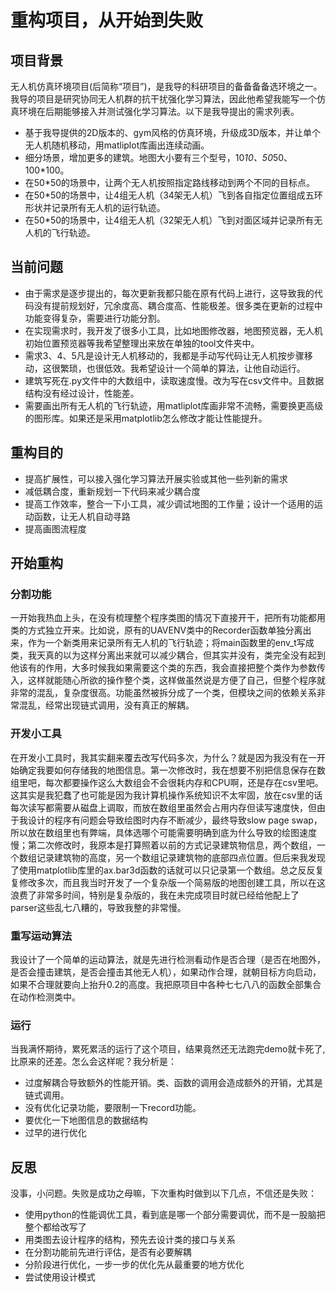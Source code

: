 # 重构项目，从开始到失败
## 项目背景
无人机仿真环境项目(后简称“项目”)，是我导的科研项目的备备备备选环境之一。我导的项目是研究协同无人机群的抗干扰强化学习算法，因此他希望我能写一个仿真环境在后期能够接入并测试强化学习算法。以下是我导提出的需求列表。

- 基于我导提供的2D版本的、gym风格的仿真环境，升级成3D版本，并让单个无人机随机移动，用matliplot库画出连续动画。
- 细分场景，增加更多的建筑。地图大小要有三个型号，10*10、50*50、100*100。
- 在50*50的场景中，让两个无人机按照指定路线移动到两个不同的目标点。
- 在50*50的场景中，让4组无人机（34架无人机）飞到各自指定位置组成五环形状并记录所有无人机的运行轨迹。
- 在50*50的场景中，让4组无人机（32架无人机）飞到对面区域并记录所有无人机的飞行轨迹。
## 当前问题
- 由于需求是逐步提出的，每次更新我都只能在原有代码上进行，这导致我的代码没有提前规划好，冗余度高、耦合度高、性能极差。很多类在更新的过程中功能变得复杂，需要进行功能分割。
- 在实现需求时，我开发了很多小工具，比如地图修改器，地图预览器，无人机初始位置预览器等我希望整理出来放在单独的tool文件夹中。
- 需求3、4、5凡是设计无人机移动的，我都是手动写代码让无人机按步骤移动，这很繁琐，也很低效。我希望设计一个简单的算法，让他自动运行。
- 建筑写死在.py文件中的大数组中，读取速度慢。改为写在csv文件中。且数据结构没有经过设计，性能差。
- 需要画出所有无人机的飞行轨迹，用matliplot库画非常不流畅，需要换更高级的图形库。如果还是采用matplotlib怎么修改才能让性能提升。
## 重构目的
- 提高扩展性，可以接入强化学习算法开展实验或其他一些列新的需求
- 减低耦合度，重新规划一下代码来减少耦合度
- 提高工作效率，整合一下小工具，减少调试地图的工作量；设计一个适用的运动函数，让无人机自动寻路
- 提高画图流程度
## 开始重构
### 分割功能
一开始我热血上头，在没有梳理整个程序类图的情况下直接开干，把所有功能都用类的方式独立开来。比如说，原有的UAVENV类中的Recorder函数单独分离出来，作为一个新类用来记录所有无人机的飞行轨迹；将main函数里的env_t写成类，我天真的以为这样分离出来就可以减少耦合，但其实并没有，类完全没有起到他该有的作用，大多时候我如果需要这个类的东西，我会直接把整个类作为参数传入，这样就能随心所欲的操作整个类，这样做虽然说是方便了自己，但整个程序就非常的混乱，复杂度很高。功能虽然被拆分成了一个类，但模块之间的依赖关系非常混乱，经常出现链式调用，没有真正的解耦。
### 开发小工具
在开发小工具时，我其实翻来覆去改写代码多次，为什么？就是因为我没有在一开始确定我要如何存储我的地图信息。第一次修改时，我在想要不别把信息保存在数组里吧，每次都要操作这么大数组会不会很耗内存和CPU啊，还是存在csv里吧。这其实是我犯蠢了也可能是因为我计算机操作系统知识不太牢固，放在csv里的话每次读写都需要从磁盘上调取，而放在数组里虽然会占用内存但读写速度快，但由于我设计的程序有问题会导致绘图时内存不断减少，最终导致slow page swap，所以放在数组里也有弊端，具体选哪个可能需要明确到底为什么导致的绘图速度慢；第二次修改时，我原本是打算照着以前的方式记录建筑物信息，两个数组，一个数组记录建筑物的高度，另一个数组记录建筑物的底部四点位置。但后来我发现了使用matplotlib库里的ax.bar3d函数的话就可以只记录第一个数组。总之反反复复修改多次，而且我当时开发了一个复杂版一个简易版的地图创建工具，所以在这浪费了非常多时间，特别是复杂版的，我在未完成项目时就已经给他配上了parser这些乱七八糟的，导致我整的非常慢。
### 重写运动算法
我设计了一个简单的运动算法，就是先进行检测看动作是否合理（是否在地图外，是否会撞击建筑，是否会撞击其他无人机），如果动作合理，就朝目标方向启动，如果不合理就要向上抬升0.2的高度。我把原项目中各种七七八八的函数全部集合在动作检测类中。
### 运行
当我满怀期待，累死累活的运行了这个项目，结果竟然还无法跑完demo就卡死了,比原来的还差。怎么会这样呢？我分析是：
- 过度解耦合导致额外的性能开销。类、函数的调用会造成额外的开销，尤其是链式调用。
- 没有优化记录功能，要限制一下record功能。
- 要优化一下地图信息的数据结构
- 过早的进行优化

## 反思
没事，小问题。失败是成功之母嘛，下次重构时做到以下几点，不信还是失败：
- 使用python的性能调优工具，看到底是哪一个部分需要调优，而不是一股脑把整个都给改写了
- 用类图去设计程序的结构，预先去设计类的接口与关系
- 在分割功能前先进行评估，是否有必要解耦
- 分阶段进行优化，一步一步的优化先从最重要的地方优化
- 尝试使用设计模式
  
